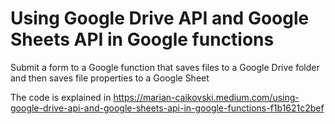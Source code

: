# Using Google Drive API and Google Sheets API in Google functions

Submit a form to a Google function that saves files to a Google Drive folder and then saves file properties to a Google Sheet


The code is explained in https://marian-caikovski.medium.com/using-google-drive-api-and-google-sheets-api-in-google-functions-f1b1621c2bef